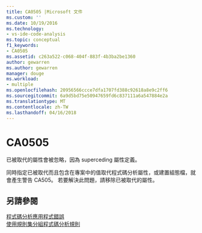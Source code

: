 ```yaml
---
title: CA0505 |Microsoft 文件
ms.custom: ''
ms.date: 10/19/2016
ms.technology:
- vs-ide-code-analysis
ms.topic: conceptual
f1_keywords:
- CA0505
ms.assetid: c263a522-c068-404f-883f-4b3ba2be1360
author: gewarren
ms.author: gewarren
manager: douge
ms.workload:
- multiple
ms.openlocfilehash: 20956566ccce7dfa1707fd388c92618a8e9c2ff6
ms.sourcegitcommit: 6a9d5bd75e50947659fd6c837111a6a547884e2a
ms.translationtype: MT
ms.contentlocale: zh-TW
ms.lasthandoff: 04/16/2018
---
```

# <a name="ca0505"></a>CA0505
已被取代的屬性會被忽略，因為 superceding 屬性定義。  
  
 同時指定已被取代而且包含在專案中的值取代程式碼分析屬性，或建置組態檔，就會產生警告 CA505。 若要解決此問題，請移除已被取代的屬性。  
  
## <a name="see-also"></a>另請參閱  
 [程式碼分析應用程式錯誤](../code-quality/code-analysis-application-errors.md)   
 [使用規則集分組程式碼分析規則](../code-quality/using-rule-sets-to-group-code-analysis-rules.md)   
